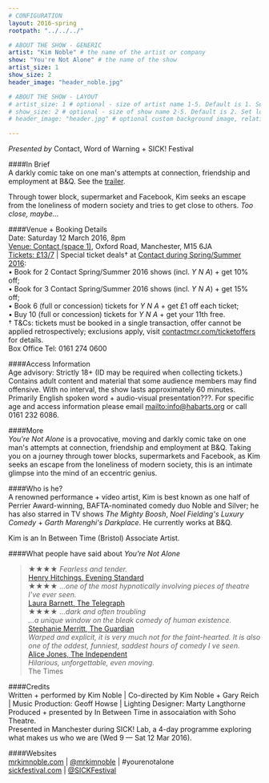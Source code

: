 ```yaml
---
# CONFIGURATION
layout: 2016-spring
rootpath: "../../../"

# ABOUT THE SHOW - GENERIC
artist: "Kim Noble" # the name of the artist or company
show: "You're Not Alone" # the name of the show
artist_size: 1
show_size: 2
header_image: "header_noble.jpg"    

# ABOUT THE SHOW - LAYOUT
# artist_size: 1 # optional - size of artist name 1-5. Default is 1. Set longer names to lower values
# show_size: 2 # optional - size of show name 2-5. Default is 2. Set longer names to lower values
# header_image: "header.jpg" # optional custom background image, relative to current page

---
```

*Presented by* Contact, Word of Warning + SICK! Festival          
       
####In Brief      
A darkly comic take on one man's attempts at connection, friendship and employment at B&Q. See the <a href="http://youtu.be/ZpI9fdp87Y8" target="_blank">trailer</a>.                         
        
Through tower block, supermarket and Facebook, Kim seeks an escape from the loneliness of modern society and tries to get close to others. *Too close, maybe…*           
          

           
####Venue + Booking Details    
Date: Saturday 12 March 2016, 8pm         
<a href="http://contactmcr.com/visit/getting-here" target="_blank">Venue: Contact (space 1)</a>, Oxford Road, Manchester, M15 6JA         
<a href="http://contactmcr.com/whats-on/46699-kim-noble-youre-not-alone/booking" target="_blank">Tickets: £13/7</a> | Special ticket deals† at <a href="http://contactmcr.com/whats-on" target="_blank">Contact during Spring/Summer 2016</a>:<br>• Book for 2 Contact Spring/Summer 2016 shows (incl. *Y N A*) + get 10% off;<br>• Book for 3 Contact Spring/Summer 2016 shows (incl. *Y N A*) + get 15% off;<br>• Book 6 (full or concession) tickets for *Y N A* + get £1 off each ticket;<br>• Buy 10 (full or concession) tickets for *Y N A* + get your 11th free.                  
† T&Cs: tickets must be booked in a single transaction, offer cannot be applied retrospectively; exclusions apply, visit <a href="http://www.contactmcr.com/ticketoffers" target="_blank">contactmcr.com/ticketoffers</a> for details.              
Box Office Tel: 0161 274 0600          
          
####Access Information        
Age advisory: Strictly 18+ (ID may be required when collecting tickets.) Contains adult content and material that some audience members may find offensive. With no interval, the show lasts approximately 60 minutes. Primarily English spoken word + audio-visual presentation???. For specific age and access information please email <mailto:info@habarts.org> or call 0161 232 6086.     
             
####More         
*You're Not Alone* is a provocative, moving and darkly comic take on one man's attempts at connection, friendship and employment at B&Q. Taking you on a journey through tower blocks, supermarkets and Facebook, as Kim seeks an escape from the loneliness of modern society, this is an intimate glimpse into the mind of an eccentric genius.         
        
####Who is he?     
A renowned performance + video artist, Kim is best known as one half of Perrier Award-winning, BAFTA-nominated comedy duo Noble and Silver; he has also starred in TV shows *The Mighty Boosh*, *Noel Fielding's Luxury Comedy* + *Garth Marenghi's Darkplace*. He currently works at B&Q.               
             
Kim is an In Between Time (Bristol) Associate Artist.         
         
####What people have said about *You're Not Alone*        
>★★★★ *Fearless and tender.*<br><a href="http://www.standard.co.uk/goingout/theatre/kim-noble-you-re-not-alone-soho-theatre-review-10041114.html" target="_blank">Henry Hitchings, Evening Standard</a>        
>★★★★ *…one of the most hypnotically involving pieces of theatre I've ever seen.*<br><a href="http://www.telegraph.co.uk/culture/theatre/edinburgh-festival/10995672/Edinburgh-theatre-2014-what-to-see.html" target="_blank">Laura Barnett, The Telegraph</a>        
>★★★★ *…dark and often troubling<br>…a unique window on the bleak comedy of human existence.*<br><a href="http://www.theguardian.com/stage/2015/feb/22/kim-noble-youre-not-alone-review-soho-theatre-london" target="_blank">Stephanie Merritt, The Guardian</a>           
>*Warped and explicit, it is very much not for the faint-hearted. It is also one of the oddest, funniest, saddest hours of comedy I ve seen.*<br><a href="http://www.independent.co.uk/arts-entertainment/comedy/reviews/kim-noble-you-re-not-alone-soho-theatre-review-a-show-that-runs-on-surprise-and-shock-10036119.html" target="_blank">Alice Jones, The Independent</a>        
>*Hilarious, unforgettable, even moving.*<br>The Times      
         
####Credits          
Written + performed by Kim Noble | Co-directed by Kim Noble + Gary Reich | Music Production: Geoff Howse | Lighting Designer: Marty Langthorne<br>Produced + presented by In Between Time in assocaiation with Soho Theatre.<br>Presented in Manchester during SICK! Lab, a 4-day programme exploring what makes us who we are (Wed 9 — Sat 12 Mar 2016).              
             
####Websites          
<a href="http://mrkimnoble.com/when-you-can-see-bollocks-that-i-do" target="_blank">mrkimnoble.com</a> | <a href="http://twitter.com/mrkimnoble" target="_blank">@mrkimnoble</a> | #yourenotalone<br><a href="http://sickfestival.com" target="_blank">sickfestival.com</a> | <a href="http://twitter.com/SICKFestival" target="_blank">@SICKFestival</a>
